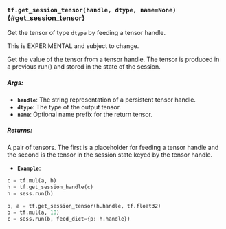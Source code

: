 ### `tf.get_session_tensor(handle, dtype, name=None)` {#get_session_tensor}

Get the tensor of type `dtype` by feeding a tensor handle.

This is EXPERIMENTAL and subject to change.

Get the value of the tensor from a tensor handle. The tensor
is produced in a previous run() and stored in the state of the
session.

##### Args:


*  <b>`handle`</b>: The string representation of a persistent tensor handle.
*  <b>`dtype`</b>: The type of the output tensor.
*  <b>`name`</b>: Optional name prefix for the return tensor.

##### Returns:

  A pair of tensors. The first is a placeholder for feeding a
  tensor handle and the second is the tensor in the session state
  keyed by the tensor handle.


*  <b>`Example`</b>: 

```python
c = tf.mul(a, b)
h = tf.get_session_handle(c)
h = sess.run(h)

p, a = tf.get_session_tensor(h.handle, tf.float32)
b = tf.mul(a, 10)
c = sess.run(b, feed_dict={p: h.handle})
```

